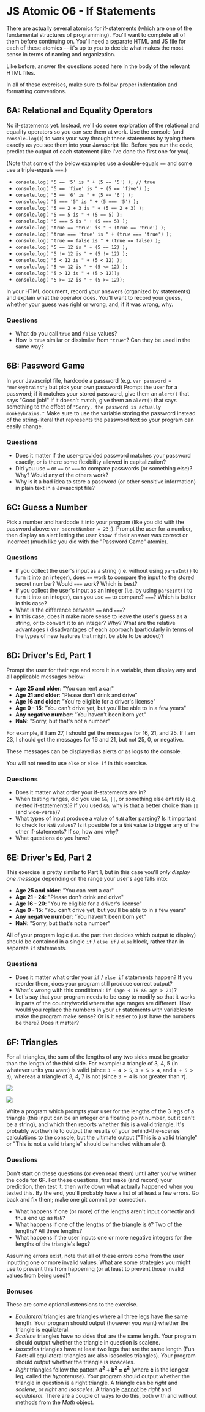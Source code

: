 # JS Atomic 06 - If Statements

There are actually several atomics for if-statements (which are one of the fundamental structures of programming). You'll want to complete all of them before continuing on. You'll need a separate HTML and JS file for each of these atomics -- it's up to you to decide what makes the most sense in terms of naming and organization.

Like before, answer the questions posed here in the body of the relevant HTML files.

In all of these exercises, make sure to follow proper indentation and formatting conventions.

## 6A: Relational and Equality Operators

No if-statements yet. Instead, we'll do some exploration of the relational and equality operators so you can see them at work. Use the console (and `console.log()`) to work your way through these statements by typing them exactly as you see them into your Javascript file. Before you run the code, predict the output of each statement (like I've done the first one for you).

(Note that some of the below examples use a double-equals `==` and some use a triple-equals `===`.)

- `console.log( "5 == '5' is " + (5 == '5') ); // true`
- `console.log( "5 == 'five' is " + (5 == 'five') );`
- `console.log( "5 == '6' is " + (5 == '6') );`
- `console.log( "5 === '5' is " + (5 === '5') );`
- `console.log( "5 == 2 + 3 is " + (5 == 2 + 3) );`
- `console.log( "5 == 5 is " + (5 == 5) );`
- `console.log( "5 === 5 is " + (5 === 5) );`
- `console.log( "true == 'true' is " + (true == 'true') );`
- `console.log( "true === 'true' is " + (true === 'true') );`
- `console.log( "true == false is " + (true == false) );`
- `console.log( "5 == 12 is " + (5 == 12) );`
- `console.log( "5 != 12 is " + (5 != 12) );`
- `console.log( "5 < 12 is " + (5 < 12) );`
- `console.log( "5 <= 12 is " + (5 <= 12) );`
- `console.log( "5 > 12 is " + (5 > 12));`
- `console.log( "5 >= 12 is " + (5 >= 12));`

In your HTML document, record your answers (organized by statements) and explain what the operator does. You'll want to record your guess, whether your guess was right or wrong, and, if it was wrong, why.

### Questions

- What do you call `true` and `false` values?
- How is `true` similar or dissimilar from `"true"`? Can they be used in the same way?

## 6B: Password Game

In your Javascript file, hardcode a password (e.g. `var password = "monkeybrains";` but pick your own password) Prompt the user for a password; if it matches your stored password, give them an `alert()` that says "Good job!" If it doesn't match, give them an `alert()` that says something to the effect of `"Sorry, the password is actually monkeybrains."` Make sure to use the variable storing the password instead of the string-literal that represents the password text so your program can easily change.

### Questions

- Does it matter if the user-provided password matches your password exactly, or is there some flexibility allowed in capitalization?
- Did you use `=` or `==` or `===` to compare passwords (or something else)? Why? Would any of the others work?
- Why is it a bad idea to store a password (or other sensitive information) in plain text in a Javascript file?

## 6C: Guess a Number

Pick a number and hardcode it into your program (like you did with the password above: `var secretNumber = 23;`). Prompt the user for a number, then display an alert letting the user know if their answer was correct or incorrect (much like you did with the "Password Game" atomic).

### Questions

- If you collect the user's input as a string (i.e. without using `parseInt()` to turn it into an integer), does `==` work to compare the input to the stored secret number? Would `===` work? Which is best?
- If you collect the user's input as an integer (i.e. by using `parseInt()` to turn it into an integer), can you use `==` to compare? `===`? Which is better in this case?
- What is the difference between `==` and `===`?
- In this case, does it make more sense to leave the user's guess as a string, or to convert it to an integer? Why? What are the relative advantages / disadvantages of each approach (particularly in terms of the types of new features that might be able to be added)?

## 6D: Driver's Ed, Part 1

Prompt the user for their age and store it in a variable, then display any and all applicable messages below:

- **Age 25 and older**: "You can rent a car"
- **Age 21 and older**: "Please don't drink and drive"
- **Age 16 and older**: "You're eligible for a driver's license"
- **Age 0 - 15**: "You can't drive yet, but you'll be able to in a few years"
- **Any negative number**: "You haven't been born yet"
- **NaN**: "Sorry, but that's not a number"

For example, if I am 27, I should get the messages for 16, 21, and 25. If I am 23, I should get the messages for 16 and 21, but not 25, 0, or negative.

These messages can be displayed as alerts or as logs to the console.

You will not need to use `else` or `else if` in this exercise.

### Questions

- Does it matter what order your if-statements are in?
- When testing ranges, did you use `&&`, `||`, or something else entirely (e.g. nested if-statements)? If you used `&&`, why is that a better choice than `||` (and vice-versa)?
- What types of input produce a value of `NaN` after parsing? Is it important to check for `NaN` values? Is it possible for a `NaN` value to trigger any of the other if-statements? If so, how and why?
- What questions do you have?

## 6E: Driver's Ed, Part 2

This exercise is pretty similar to Part 1, but in this case you'll *only display one message* depending on the range your user's age falls into:

- **Age 25 and older**: "You can rent a car"
- **Age 21 - 24**: "Please don't drink and drive"
- **Age 16 - 20**: "You're eligible for a driver's license"
- **Age 0 - 15**: "You can't drive yet, but you'll be able to in a few years"
- **Any negative number**: "You haven't been born yet"
- **NaN**: "Sorry, but that's not a number"

All of your program logic (i.e. the part that decides which output to display) should be contained in a single `if` / `else if` / `else` block, rather than in separate `if` statements.

### Questions

- Does it matter what order your `if` / `else if` statements happen? If you reorder them, does your program still produce correct output?
- What's wrong with this conditional: `if (age < 16 && age > 21)`?
- Let's say that your program needs to be easy to modify so that it works in parts of the country/world where the age ranges are different. How would you replace the numbers in your `if` statements with variables to make the program make sense? Or is it easier to just have the numbers be there? Does it matter?

## 6F: Triangles

For all triangles, the sum of the lengths of any two sides must be greater than the length of the third side. For example: a triangle of 3, 4, 5 (in whatever units you want) is valid (since `3 + 4 > 5`, `3 + 5 > 4`, and `4 + 5 > 3`), whereas a triangle of 3, 4, 7 is not (since `3 + 4` is not greater than `7`).

![](http://cl.ly/brne/triangle-inequality-demonstration2.png)

![](http://cl.ly/brHB/tumblr_inline_mlryndqmmW1qio24w.png)

Write a program which prompts your user for the lengths of the 3 legs of a triangle (this input can be an integer or a floating point number, but it can't be a string), and which then reports whether this is a valid triangle. It's probably worthwhile to output the results of your behind-the-scenes calculations to the console, but the ultimate output ("This is a valid triangle" or "This is not a valid triangle" should be handled with an alert).

### Questions

Don't start on these questions (or even read them) until after you've written the code for **6F**. For these questions, first make (and record) your prediction, then test it, then write down what actually happened when you tested this. By the end, you'll probably have a list of at least a few errors. Go back and fix them; make one git commit per correction.

- What happens if one (or more) of the lengths aren't input correctly and thus end up as `NaN`?
- What happens if one of the lengths of the triangle is `0`? Two of the lengths? All three lengths?
- What happens if the user inputs one or more negative integers for the lengths of the triangle's legs?

Assuming errors exist, note that all of these errors come from the user inputting one or more invalid values. What are some strategies you might use to prevent this from happening (or at least to prevent those invalid values from being used)?

### Bonuses

These are some optional extensions to the exercise.

- *Equilateral* triangles are triangles where all three legs have the same length. Your program should output (however you want) whether the triangle is equilateral.
- *Scalene* triangles have no sides that are the same length. Your program should output whether the triangle in question is scalene.
- *Isosceles* triangles have at least two legs that are the same length (Fun Fact: all equilateral triangles are also isosceles triangles). Your program should output whether the triangle is isosceles.
- *Right* triangles follow the pattern **a<sup>2</sup> + b<sup>2</sup> = c<sup>2</sup>** (where **c** is the longest leg, called the *hypotenuse*). Your program should output whether the triangle in question is a right triangle. A triangle can be *right* and *scalene*, or *right* and *isosceles*. A triangle <u>cannot</u> be *right* and *equilateral*. There are a couple of ways to do this, both with and without methods from the *Math* object.